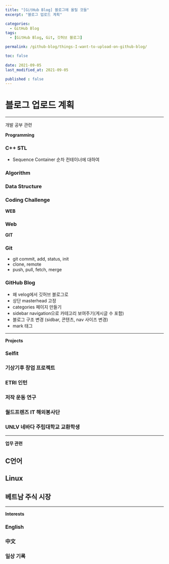 ```yaml
---
title: "[GitHub Blog] 블로그에 올릴 것들"
excerpt: "블로그 업로드 계획"

categories:
  - GitHub Blog
tags:
  - [GitHub Blog, Git, 깃허브 블로그]

permalink: /github-blog/things-I-want-to-upload-on-github-blog/

toc: false
 
date: 2021-09-05
last_modified_at: 2021-09-05

published : false
---
```


# 블로그 업로드 계획

---
개발 공부 관련

**Programming**

### C++ STL
- Sequence Container 순차 컨테이너에 대하여

### Algorithm

### Data Structure

### Coding Challenge

**WEB**

### Web

**GIT**

### Git
- git commit, add, status, init
- clone, remote
- push, pull, fetch, merge

### GitHub Blog
- 왜 velog에서 깃허브 블로그로
- 상단 masterhead 고정
- categories 페이지 만들기
- sidebar navigation으로 카테고리 보여주기(게시글 수 포함)
- 블로그 구조 변경 (sidbar, 콘텐츠, nav 사이즈 변경)
- mark 태그
---

**Projects**

### Selfit

### 기상기후 창업 프로젝트

### ETRI 인턴

### 저작 운동 연구

### 월드프렌즈 IT 해외봉사단

### UNLV 네바다 주립대학교 교환학생

---

**업무 관련**
## C언어

## Linux

## 베트남 주식 시장


---

**Interests**
### English

### 中文

### 일상 기록
